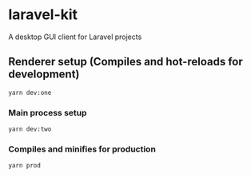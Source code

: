 # laravel-kit

A desktop GUI client for Laravel projects

## Renderer setup (Compiles and hot-reloads for development)

```
yarn dev:one
```

### Main process setup

```
yarn dev:two
```

### Compiles and minifies for production

```
yarn prod
```
